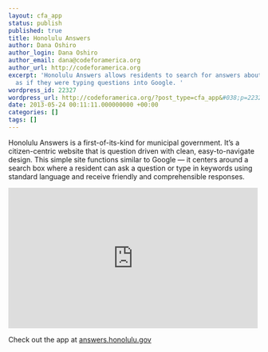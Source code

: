 ```yaml
---
layout: cfa_app
status: publish
published: true
title: Honolulu Answers
author: Dana Oshiro
author_login: Dana Oshiro
author_email: dana@codeforamerica.org
author_url: http://codeforamerica.org
excerpt: 'Honolulu Answers allows residents to search for answers about city services
  as if they were typing questions into Google. '
wordpress_id: 22327
wordpress_url: http://codeforamerica.org/?post_type=cfa_app&#038;p=22327
date: 2013-05-24 00:11:11.000000000 +00:00
categories: []
tags: []
---
```

Honolulu Answers is a first-of-its-kind for municipal government. It’s a citizen-centric website that is question driven with clean, easy-to-navigate design. This simple site functions similar to Google — it centers around a search box where a resident can ask a question or type in keywords using standard language and receive friendly and comprehensible responses.

<iframe src="http://player.vimeo.com/video/43632898" height="281" width="500" frameborder="0"></iframe>

Check out the app at <a href="http://answers.honolulu.gov">answers.honolulu.gov</a>
